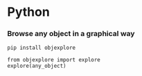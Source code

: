 # Python

### Browse any object in a graphical way

    pip install objexplore

    from objexplore import explore
    explore(any_object)
